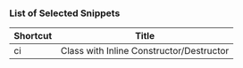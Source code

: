 ### List of Selected Snippets

Shortcut | Title
-------- | -----
ci|Class with Inline Constructor/Destructor
